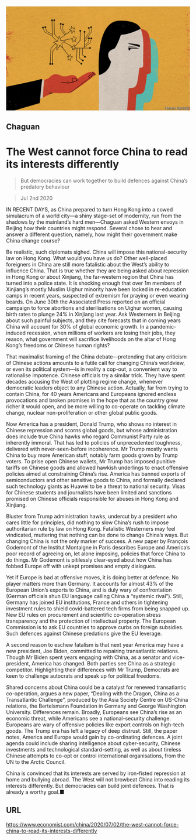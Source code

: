 ![](./images/20200704_CND000_0.jpg)

## Chaguan

# The West cannot force China to read its interests differently

> But democracies can work together to build defences against China’s predatory behaviour

> Jul 2nd 2020

IN RECENT DAYS, as China prepared to turn Hong Kong into a cowed simulacrum of a world city—a shiny stage-set of modernity, run from the shadows by the mainland’s hard men—Chaguan asked Western envoys in Beijing how their countries might respond. Several chose to hear and answer a different question, namely, how might their government make China change course?

Be realistic, such diplomats sighed. China will impose this national-security law on Hong Kong. What would you have us do? Other well-placed foreigners in China are still more fatalistic about the West’s ability to influence China. That is true whether they are being asked about repression in Hong Kong or about Xinjiang, the far-western region that China has turned into a police state. It is shocking enough that over 1m members of Xinjiang’s mostly Muslim Uighur minority have been locked in re-education camps in recent years, suspected of extremism for praying or even wearing beards. On June 30th the Associated Press reported on an official campaign to force abortions and sterilisations on Uighur women, causing birth rates to plunge 24% in Xinjiang last year. Ask Westerners in Beijing about such painful subjects, and they cite forecasts that in coming years China will account for 30% of global economic growth. In a pandemic-induced recession, when millions of workers are losing their jobs, they reason, what government will sacrifice livelihoods on the altar of Hong Kong’s freedoms or Chinese human rights?

That maximalist framing of the China debate—pretending that any criticism of Chinese actions amounts to a futile call for changing China’s worldview, or even its political system—is in reality a cop-out, a convenient way to rationalise impotence. Chinese officials try a similar trick. They have spent decades accusing the West of plotting regime change, whenever democratic leaders object to any Chinese action. Actually, far from trying to contain China, for 40 years Americans and Europeans ignored endless provocations and broken promises in the hope that as the country grew richer it would open, and be more willing to co-operate on tackling climate change, nuclear non-proliferation or other global public goods.

Now America has a president, Donald Trump, who shows no interest in Chinese repression and scorns global goods, but whose administration does include true China hawks who regard Communist Party rule as inherently immoral. That has led to policies of unprecedented toughness, delivered with never-seen-before incoherence. Mr Trump mostly wants China to buy more American stuff, notably farm goods grown by Trump voters. To prise open Chinese wallets, Mr Trump has imposed punitive tariffs on Chinese goods and allowed hawkish underlings to enact offensive policies aimed at constraining China’s rise. America has banned exports of semiconductors and other sensitive goods to China, and formally declared such technology giants as Huawei to be a threat to national security. Visas for Chinese students and journalists have been limited and sanctions promised on Chinese officials responsible for abuses in Hong Kong and Xinjiang.

Bluster from Trump administration hawks, undercut by a president who cares little for principles, did nothing to slow China’s rush to impose authoritarian rule by law on Hong Kong. Fatalistic Westerners may feel vindicated, muttering that nothing can be done to change China’s ways. But changing China is not the only marker of success. A new paper by François Godemont of the Institut Montaigne in Paris describes Europe and America’s poor record of agreeing on, let alone imposing, policies that force China to do things. Mr Godemont is pitilessly clear-eyed about how China has fobbed Europe off with unkept promises and empty dialogues.

Yet if Europe is bad at offensive moves, it is doing better at defence. No player matters more than Germany. It accounts for almost 43% of the European Union’s exports to China, and is duly wary of confrontation (German officials shun EU language calling China a “systemic rival”). Still, Germany has joined EU institutions, France and others in tightening investment rules to shield covid-battered tech firms from being snapped up. New EU rules on procurement and scientific co-operation stress transparency and the protection of intellectual property. The European Commission is to ask EU countries to approve curbs on foreign subsidies. Such defences against Chinese predations give the EU leverage.

A second reason to eschew fatalism is that next year America may have a new president, Joe Biden, committed to repairing transatlantic relations. Though Mr Biden spent years engaging with China, as a senator and vice-president, America has changed. Both parties see China as a strategic competitor. Highlighting their differences with Mr Trump, Democrats are keen to challenge autocrats and speak up for political freedoms.

Shared concerns about China could be a catalyst for renewed transatlantic co-operation, argues a new paper, “Dealing with the Dragon, China as a Transatlantic Challenge”, produced by the Asia Society Centre on US-China relations, the Bertelsmann Foundation in Germany and George Washington University. Differences remain. Broadly, Europeans see China’s rise as an economic threat, while Americans see a national-security challenge. Europeans are wary of offensive policies like export controls on high-tech goods. The Trump era has left a legacy of deep distrust. Still, the paper notes, America and Europe would gain by co-ordinating defences. A joint agenda could include sharing intelligence about cyber-security, Chinese investments and technological standard-setting, as well as about tireless Chinese attempts to co-opt or control international organisations, from the UN to the Arctic Council.

China is convinced that its interests are served by iron-fisted repression at home and bullying abroad. The West will not browbeat China into reading its interests differently. But democracies can build joint defences. That is already a worthy goal.■

## URL

https://www.economist.com/china/2020/07/02/the-west-cannot-force-china-to-read-its-interests-differently

